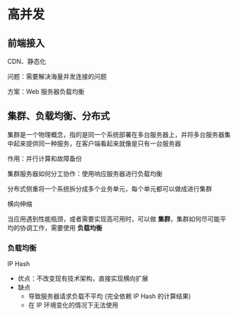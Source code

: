 # 高并发

## 前端接入

CDN、静态化

问题：需要解决海量并发连接的问题

方案：Web 服务器负载均衡


## 集群、负载均衡、分布式

集群是一个物理概念，指的是同一个系统部署在多台服务器上，并将多台服务器集中起来提供同一种服务，在客户端看起来就像是只有一台服务器

作用：并行计算和故障备份

集群服务器如何分工协作：使用响应服务器进行负载均衡

分布式侧重将一个系统拆分成多个业务单元，每个单元都可以做成进行集群

横向伸缩

当应用遇到性能瓶颈，或者需要实现高可用时，可以做 **集群**，集群如何尽可能平均的协调工作，需要使用 **负载均衡**

### 负载均衡

IP Hash

- 优点：不改变现有技术架构，直接实现横向扩展
- 缺点
  - 导致服务器请求负载不平均 (完全依赖 IP Hash 的计算结果)
  - 在 IP 环境变化的情况下无法使用
